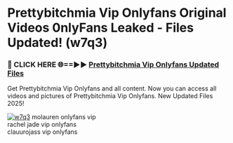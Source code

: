 # Prettybitchmia Vip Onlyfans Original Videos 0nlyFans Leaked - Files Updated! (w7q3)

<h3>🔴 CLICK HERE 🌐==►► <a href="https://tinyurl.com/3hn5wdd3" rel="nofollow">Prettybitchmia Vip Onlyfans Updated Files</a></h3>

Get Prettybitchmia Vip Onlyfans and all content. Now you can access all videos and pictures of Prettybitchmia Vip Onlyfans. New Updated Files 2025!

[![w7q3](https://i.imgur.com/4HnBqBT.gif)](https://tinyurl.com/3hn5wdd3)
molauren onlyfans vip<br>
rachel jade vip onlyfans<br>
clauurojass vip onlyfans